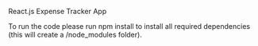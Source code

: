 React.js Expense Tracker App

To run the code please run npm install to install all required dependencies (this will create a /node_modules folder).
